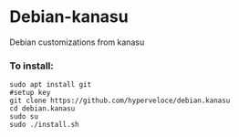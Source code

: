 # Debian-kanasu
Debian customizations from kanasu

### To install:

```
sudo apt install git
#setup key
git clone https://github.com/hyperveloce/debian.kanasu
cd debian.kanasu
sudo su
sudo ./install.sh
```

